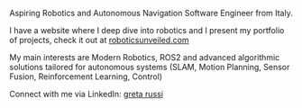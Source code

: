 
Aspiring Robotics and Autonomous Navigation Software Engineer from Italy.
 
I have a website where I deep dive into robotics and I present my portfolio of projects, check it out at [roboticsunveiled.com](https://www.roboticsunveiled.com)

My main interests are Modern Robotics, ROS2 and advanced algorithmic solutions tailored for autonomous systems (SLAM, Motion Planning, Sensor Fusion, Reinforcement Learning, Control)

Connect with me via LinkedIn: [greta russi](www.linkedin.com/in/greta-russi) 

